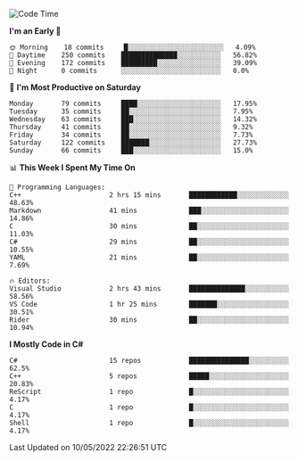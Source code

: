 <!--START_SECTION:waka-->
![Code Time](http://img.shields.io/badge/Code%20Time-781%20hrs%2015%20mins-blue)

**I'm an Early 🐤** 

```text
🌞 Morning    18 commits     █░░░░░░░░░░░░░░░░░░░░░░░░   4.09% 
🌆 Daytime    250 commits    ██████████████░░░░░░░░░░░   56.82% 
🌃 Evening    172 commits    █████████░░░░░░░░░░░░░░░░   39.09% 
🌙 Night      0 commits      ░░░░░░░░░░░░░░░░░░░░░░░░░   0.0%

```
📅 **I'm Most Productive on Saturday** 

```text
Monday       79 commits     ████░░░░░░░░░░░░░░░░░░░░░   17.95% 
Tuesday      35 commits     ██░░░░░░░░░░░░░░░░░░░░░░░   7.95% 
Wednesday    63 commits     ███░░░░░░░░░░░░░░░░░░░░░░   14.32% 
Thursday     41 commits     ██░░░░░░░░░░░░░░░░░░░░░░░   9.32% 
Friday       34 commits     ██░░░░░░░░░░░░░░░░░░░░░░░   7.73% 
Saturday     122 commits    ███████░░░░░░░░░░░░░░░░░░   27.73% 
Sunday       66 commits     ███░░░░░░░░░░░░░░░░░░░░░░   15.0%

```


📊 **This Week I Spent My Time On** 

```text
💬 Programming Languages: 
C++                      2 hrs 15 mins       ████████████░░░░░░░░░░░░░   48.63% 
Markdown                 41 mins             ███░░░░░░░░░░░░░░░░░░░░░░   14.86% 
C                        30 mins             ██░░░░░░░░░░░░░░░░░░░░░░░   11.03% 
C#                       29 mins             ██░░░░░░░░░░░░░░░░░░░░░░░   10.55% 
YAML                     21 mins             ██░░░░░░░░░░░░░░░░░░░░░░░   7.69%

🔥 Editors: 
Visual Studio            2 hrs 43 mins       ██████████████░░░░░░░░░░░   58.56% 
VS Code                  1 hr 25 mins        ███████░░░░░░░░░░░░░░░░░░   30.51% 
Rider                    30 mins             ██░░░░░░░░░░░░░░░░░░░░░░░   10.94%

```

**I Mostly Code in C#** 

```text
C#                       15 repos            ███████████████░░░░░░░░░░   62.5% 
C++                      5 repos             █████░░░░░░░░░░░░░░░░░░░░   20.83% 
ReScript                 1 repo              █░░░░░░░░░░░░░░░░░░░░░░░░   4.17% 
C                        1 repo              █░░░░░░░░░░░░░░░░░░░░░░░░   4.17% 
Shell                    1 repo              █░░░░░░░░░░░░░░░░░░░░░░░░   4.17%

```



 Last Updated on 10/05/2022 22:26:51 UTC
<!--END_SECTION:waka-->
